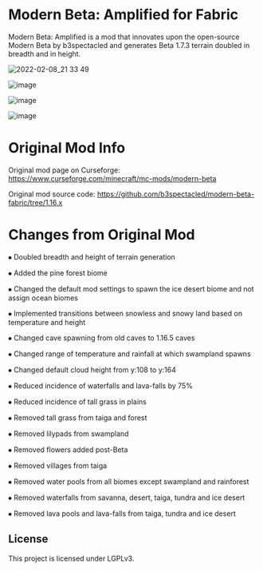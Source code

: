 # Modern Beta: Amplified for Fabric

Modern Beta: Amplified is a mod that innovates upon the open-source Modern Beta by b3spectacled and generates Beta 1.7.3 terrain doubled in breadth and in height.

![2022-02-08_21 33 49](https://user-images.githubusercontent.com/100810554/159571135-4bc8810b-3d05-4a87-97ae-35701d3b723a.png)

![image](https://user-images.githubusercontent.com/100810554/159571355-10308a5d-82a8-4880-a6c8-a4cc70bd9075.png)

![image](https://user-images.githubusercontent.com/100810554/159571428-720c4fe6-2ac2-406c-ad38-11b0f0c92505.png)

![image](https://user-images.githubusercontent.com/100810554/159572073-721e2284-2592-4273-bcd6-5236288daec3.png)

# Original Mod Info

Original mod page on Curseforge: https://www.curseforge.com/minecraft/mc-mods/modern-beta

Original mod source code: https://github.com/b3spectacled/modern-beta-fabric/tree/1.16.x

# Changes from Original Mod

⦁	Doubled breadth and height of terrain generation

⦁	Added the pine forest biome

⦁	Changed the default mod settings to spawn the ice desert biome and not assign ocean biomes

⦁	Implemented transitions between snowless and snowy land based on temperature and height

⦁	Changed cave spawning from old caves to 1.16.5 caves

⦁	Changed range of temperature and rainfall at which swampland spawns

⦁	Changed default cloud height from y:108 to y:164

⦁	Reduced incidence of waterfalls and lava-falls by 75%

⦁	Reduced incidence of tall grass in plains

⦁	Removed tall grass from taiga and forest

⦁	Removed lilypads from swampland

⦁	Removed flowers added post-Beta

⦁	Removed villages from taiga

⦁	Removed water pools from all biomes except swampland and rainforest

⦁	Removed waterfalls from savanna, desert, taiga, tundra and ice desert

⦁	Removed lava pools and lava-falls from taiga, tundra and ice desert


## License

This project is licensed under LGPLv3.
